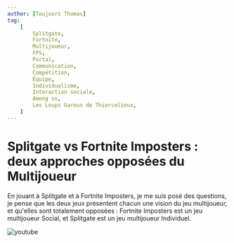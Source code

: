```yaml
---
author: [Toujours Thomas]
tag:
    [
        Splitgate,
        Fortnite,
        Multijoueur,
        FPS,
        Portal,
        Communication,
        Compétition,
        Équipe,
        Individualisme,
        Interaction sociale,
        Among us,
        Les Loups Garous de Thiercelieux,
    ]
---
```


# Splitgate vs Fortnite Imposters : deux approches opposées du Multijoueur

En jouant à Splitgate et à Fortnite Imposters, je me suis posé des questions, je pense que les deux jeux présentent chacun une vision du jeu multijoueur, et qu'elles sont totalement opposées : Fortnite Imposters est un jeu multijoueur Social, et Splitgate est un jeu multijoueur Individuel.

![youtube](https://www.youtube.com/watch?v=iBpxS6kvDfA)
